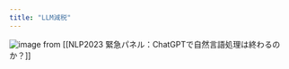 ```yaml
---
title: "LLM減税"
---
```


![image](https://gyazo.com/82c772c4765beae95d62a79676770fd4/thumb/1000)
from [[NLP2023 緊急パネル：ChatGPTで自然言語処理は終わるのか？]]
